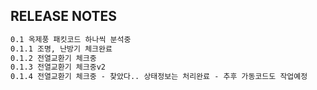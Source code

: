 ## RELEASE NOTES
```txt
0.1 옥제풍 패킷코드 하나씩 분석중
0.1.1 조명, 난방기 체크완료
0.1.2 전열교환기 체크중
0.1.3 전열교환기 체크중v2
0.1.4 전열교환기 체크중 - 찾았다.. 상태정보는 처리완료 - 추후 가동코드도 작업예정
```